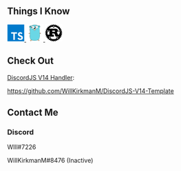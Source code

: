 

## Things I Know
<p align="left"> 
  <a href="https://www.typescriptlang.org/" target="_blank" rel="noreferrer"> <img src="https://raw.githubusercontent.com/devicons/devicon/master/icons/typescript/typescript-original.svg" alt="typescript" width="40" height="40"/> </a> <a href="https://golang.org" target="_blank" rel="noreferrer"> <img src="https://raw.githubusercontent.com/devicons/devicon/master/icons/go/go-original.svg" alt="go" width="40" height="40"/>  </a> <a href="https://www.rust-lang.org" target="_blank" rel="noreferrer"> <img src="https://raw.githubusercontent.com/devicons/devicon/master/icons/rust/rust-plain.svg" alt="rust" width="40" height="40"/> </a> 

## Check Out
[DiscordJS V14 Handler](https://github.com/WillKirkmanM/DiscordJS-V14-Template):

https://github.com/WillKirkmanM/DiscordJS-V14-Template

## Contact Me
### Discord
WIll#7226

WillKirkmanM#8476 (Inactive)
